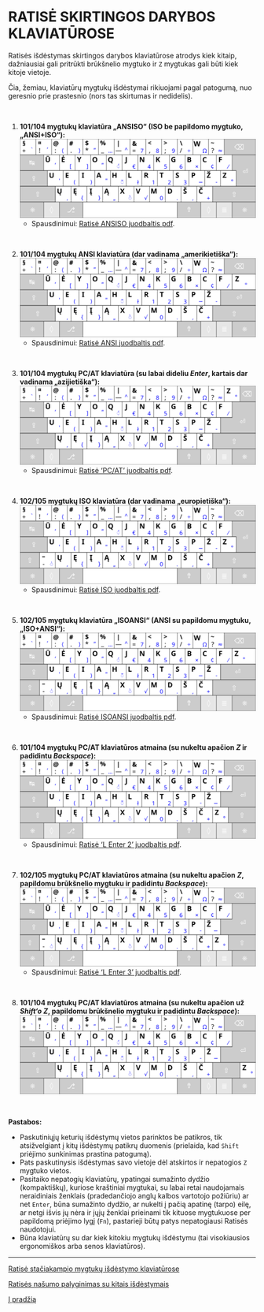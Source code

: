 
# RATISĖ SKIRTINGOS DARYBOS KLAVIATŪROSE

Ratisės išdėstymas skirtingos darybos klaviatūrose atrodys kiek kitaip, dažniausiai gali pritrūkti brūkšnelio mygtuko ir ```Z``` mygtukas gali būti kiek kitoje vietoje.

Čia, žemiau, klaviatūrų mygtukų išdėstymai rikiuojami pagal patogumą, nuo geresnio prie prastesnio (nors tas skirtumas ir nedidelis).

<br>

1. __101/104 mygtukų klaviatūra „ANSISO“ (ISO be papildomo mygtuko, „ANSI+ISO“):__
![104 mygtukų klaviatūra, ISO be 105-to mygtuko, ANSI+ISO, ANSISO](images/kb-lt-ratise-ansiso.svg)
    - Spausdinimui: [Ratisė ANSISO juodbaltis pdf](images/kb-lt-ratise-ansiso.pdf).
<br>
   
2. __101/104 mygtukų ANSI klaviatūra (dar vadinama „amerikietiška“):__
![104 mygtukų klaviatūra, amerikietiškas ANSI](images/kb-lt-ratise-ansi.svg)
    - Spausdinimui: [Ratisė ANSI juodbaltis pdf](images/kb-lt-ratise-ansi.pdf).
<br>

3. __101/104 mygtukų PC/AT klaviatūra (su labai dideliu _Enter_, kartais dar vadinama „azijietiška“):__
![104 mygtukų klaviatūra PC-AT](images/kb-lt-ratise-pc-at.svg)
    - Spausdinimui: [Ratisė ‘PC/AT’ juodbaltis pdf](images/kb-lt-ratise-pc-at.pdf).
<br>
    
4. __102/105 mygtukų ISO klaviatūra (dar vadinama „europietiška“):__
![105 mygtukų klaviatūra, europietiškas ISO](images/kb-lt-ratise-iso.svg)
    - Spausdinimui: [Ratisė ISO juodbaltis pdf](images/kb-lt-ratise-iso.pdf).
<br>
    
5. __102/105 mygtukų klaviatūra „ISOANSI“ (ANSI su papildomu mygtuku, „ISO+ANSI“):__
![105 mygtukų klaviatūra, ANSI su 105-tu mygtuku, ISO+ANSI, ISOANSI](images/kb-lt-ratise-isoansi.svg)
    - Spausdinimui: [Ratisė ISOANSI juodbaltis pdf](images/kb-lt-ratise-isoansi.pdf).
<br>
   
6. __101/104 mygtukų PC/AT klaviatūros atmaina (su nukeltu apačion _Z_ ir padidintu _Backspace_):__
![104 mygtukų klaviatūra su nukeltu apačion Z ir padidintu Backspace](images/kb-lt-ratise-pc-at-2.svg)
    - Spausdinimui: [Ratisė ‘L Enter 2’ juodbaltis pdf](images/kb-lt-ratise-pc-at-2.pdf).
<br>
    
7. __102/105 mygtukų PC/AT klaviatūros atmaina (su nukeltu apačion _Z_, papildomu brūkšnelio mygtuku ir padidintu _Backspace_):__
![104 mygtukų PC/AT klaviatūra su nukeltu apačion Z, papildomu brūkšnelio mygtuku ir padidintu Backspace](images/kb-lt-ratise-pc-at-3.svg)
    - Spausdinimui: [Ratisė ‘L Enter 3’ juodbaltis pdf](images/kb-lt-ratise-pc-at-3.pdf).
<br>
    
8. __101/104 mygtukų PC/AT klaviatūros atmaina (su nukeltu apačion už _Shift‘o_ _Z_, papildomu brūkšnelio mygtuku ir padidintu _Backspace_):__
![104 mygtukų PC/AT klaviatūros atmaina su nukeltu apačion už Shift‘o Z, papildomu brūkšnelio mygtuku ir padidintu Backspace](images/kb-lt-ratise-pc-at-4.svg)
 
 <br>
   
__Pastabos:__
+ Paskutiniųjų keturių išdėstymų vietos parinktos be patikros, tik atsižvelgiant į kitų išdėstymų patikrų duomenis (prielaida, kad ```Shift``` priėjimo sunkinimas prastina patogumą).
+ Pats paskutinysis išdėstymas savo vietoje dėl atskirtos ir nepatogios ```Z``` mygtuko vietos.
+ Pasitaiko nepatogių klaviatūrų, ypatingai sumažinto dydžio (kompaktiškų), kuriose kraštiniai mygtukai, su labai retai naudojamais neraidiniais ženklais (pradedančiojo anglų kalbos vartotojo požiūriu) ar net ```Enter```, būna sumažinto dydžio, ar nukelti į pačią apatinę (tarpo) eilę, ar netgi išvis jų nėra ir jųjų ženklai prieinami tik kituose mygtukuose per papildomą priėjimo lygį (```Fn```), pastarieji būtų patys nepatogiausi Ratisės naudotojui.
+ Būna klaviatūrų su dar kiek kitokiu mygtukų išdėstymu (tai visokiausios ergonomiškos arba senos klaviatūros).


--------------------------------------------------------------------

[Ratisė stačiakampio mygtukų išdėstymo klaviatūrose](ratise-staciakampese-klaviaturose.md)

[Ratisės našumo palyginimas su kitais išdėstymais](lt-isdestymu-palyginimas.md)

[Į pradžią](../README.md)
